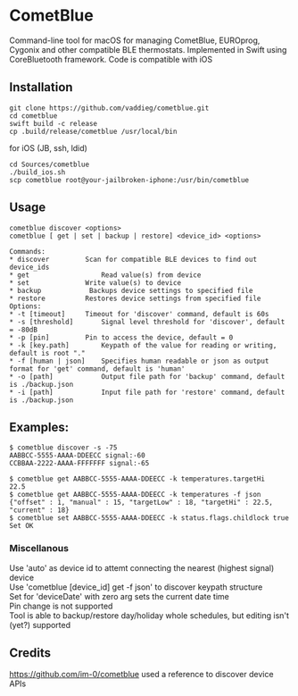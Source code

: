 #  CometBlue

Command-line tool for macOS for managing CometBlue, EUROprog, Cygonix and other compatible BLE thermostats. Implemented in Swift using CoreBluetooth framework. Code is compatible with iOS

## Installation
```
git clone https://github.com/vaddieg/cometblue.git
cd cometblue
swift build -c release
cp .build/release/cometblue /usr/local/bin
```
for iOS  (JB, ssh, ldid)  
```
cd Sources/cometblue
./build_ios.sh
scp cometblue root@your-jailbroken-iphone:/usr/bin/cometblue
```

 ## Usage
 ```
 cometblue discover <options>
 cometblue [ get | set | backup | restore] <device_id> <options>  

Commands:
 * discover			Scan for compatible BLE devices to find out device_ids 
 * get  		 		Read value(s) from device
 * set		  	 	Write value(s) to device
 * backup			 Backups device settings to specified file
 * restore			Restores device settings from specified file
Options:
 * -t [timeout]		Timeout for 'discover' command, default is 60s
 * -s [threshold]		Signal level threshold for 'discover', default = -80dB
 * -p [pin]			Pin to access the device, default = 0
 * -k [key.path]		Keypath of the value for reading or writing, default is root "."
 * -f [human | json] 	Specifies human readable or json as output format for 'get' command, default is 'human'
 * -o [path]			Output file path for 'backup' command, default is ./backup.json
 * -i [path]			Input file path for 'restore' command, default is ./backup.json
```

 ## Examples:
 ```
 $ cometblue discover -s -75  
 AABBCC-5555-AAAA-DDEECC signal:-60  
 CCBBAA-2222-AAAA-FFFFFFF signal:-65  
 
 $ cometblue get AABBCC-5555-AAAA-DDEECC -k temperatures.targetHi  
 22.5  
 $ cometblue get AABBCC-5555-AAAA-DDEECC -k temperatures -f json  
 {"offset" : 1, "manual" : 15, "targetLow" : 18, "targetHi" : 22.5, "current" : 18}  
 $ cometblue set AABBCC-5555-AAAA-DDEECC -k status.flags.childlock true  
 Set OK  
 ```
 ### Miscellanous
 Use 'auto' as device id to attemt connecting the nearest (highest signal) device  
 Use 'cometblue [device_id] get -f json' to discover keypath structure  
 Set for 'deviceDate' with zero arg sets the current date time  
 Pin change is not supported  
 Tool is able to backup/restore day/holiday whole schedules, but editing isn't (yet?) supported  

## Credits
https://github.com/im-0/cometblue used a reference to discover device APIs


